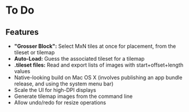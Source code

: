 # To Do

## Features

* **"Grosser Block":** Select MxN tiles at once for placement, from the tileset or tilemap
* **Auto-Load:** Guess the associated tileset for a tilemap
* **.tileset files:** Read and export lists of images with start+offset+length values
* Native-looking build on Mac OS X (involves publishing an app bundle release, and using the system menu bar)
* Scale the UI for high-DPI displays
* Generate tilemap images from the command line
* Allow undo/redo for resize operations
